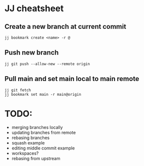 # JJ cheatsheet

## Create a new branch at current commit
```fish
jj bookmark create <name> -r @
```

## Push new branch
```fish
jj git push --allow-new --remote origin
```

## Pull main and set main local to main remote
```fish
jj git fetch
jj bookmark set main -r main@origin
```

# TODO:
- merging branches locally
- updating branches from remote
- rebasing branches
- squash example
- editing middle commit example
- workspaces?
- rebasing from upstream
